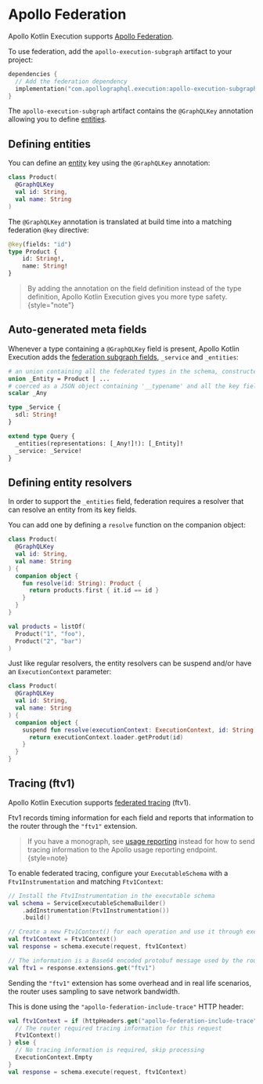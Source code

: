 # Apollo Federation

Apollo Kotlin Execution supports [Apollo Federation](https://www.apollographql.com/federation).

To use federation, add the `apollo-execution-subgraph` artifact to your project:

```kotlin
dependencies {
  // Add the federation dependency
  implementation("com.apollographql.execution:apollo-execution-subgraph:%latest_version%")
}
```

The `apollo-execution-subgraph` artifact contains the `@GraphQLKey` annotation allowing you to define [entities](https://www.apollographql.com/docs/graphos/schema-design/federated-schemas/entities/intro).

## Defining entities

You can define an [entity](https://www.apollographql.com/docs/graphos/schema-design/federated-schemas/entities/intro) key using the `@GraphQLKey` annotation:

```kotlin
class Product(
  @GraphQLKey
  val id: String,
  val name: String
) 
```

The `@GraphQLKey` annotation is translated at build time into a matching federation `@key` directive:

```graphql
@key(fields: "id")
type Product {
    id: String!,
    name: String!
}
```

> By adding the annotation on the field definition instead of the type definition, Apollo Kotlin Execution gives you more type safety.
{style="note"}

## Auto-generated meta fields

Whenever a type containing a `@GraphQLKey` field is present, Apollo Kotlin Execution adds the [federation subgraph fields](https://www.apollographql.com/docs/graphos/reference/federation/subgraph-specific-fields), `_service` and `_entities`:

```graphql
# an union containing all the federated types in the schema, constructed at build time 
union _Entity = Product | ...
# coerced as a JSON object containing '__typename' and all the key fields.
scalar _Any

type _Service {
  sdl: String!
}

extend type Query {
  _entities(representations: [_Any!]!): [_Entity]!
  _service: _Service!
}
```

## Defining entity resolvers

In order to support the `_entities` field, federation requires a resolver that can resolve an entity from its key fields.

You can add one by defining a `resolve` function on the companion object:

```kotlin
class Product(
  @GraphQLKey
  val id: String,
  val name: String
) {
  companion object {
    fun resolve(id: String): Product {
      return products.first { it.id == id }
    }
  }
}

val products = listOf(
  Product("1", "foo"),
  Product("2", "bar")
)
```

Just like regular resolvers, the entity resolvers can be suspend and/or have an `ExecutionContext` parameter:

```kotlin
class Product(
  @GraphQLKey
  val id: String,
  val name: String
) {
  companion object {
    suspend fun resolve(executionContext: ExecutionContext, id: String): Product {
      return executionContext.loader.getProdut(id)
    }
  }
}
```

## Tracing (ftv1)

Apollo Kotlin Execution supports [federated tracing](https://www.apollographql.com/docs/federation/v1/metrics) (ftv1).

Ftv1 records timing information for each field and reports that information to the router through the `"ftv1"` extension.

> If you have a monograph, see [usage reporting](usage-reporting.md) instead for how to send tracing information to the Apollo usage reporting endpoint.
{style=note}

To enable federated tracing, configure your `ExecutableSchema` with a `Ftv1Instrumentation` and matching `Ftv1Context`:

```kotlin
// Install the Ftv1Instrumentation in the executable schema
val schema = ServiceExecutableSchemaBuilder()
    .addInstrumentation(Ftv1Instrumentation())
    .build()

// Create a new Ftv1Context() for each operation and use it through execution
val ftv1Context = Ftv1Context()
val response = schema.execute(request, ftv1Context)

// The information is a Base64 encoded protobuf message used by the router
val ftv1 = response.extensions.get("ftv1")
```

Sending the `"ftv1"` extension has some overhead and in real life scenarios, the router uses sampling to save network bandwidth.

This is done using the `"apollo-federation-include-trace"` HTTP header:

```kotlin
val ftv1Context = if (httpHeaders.get("apollo-federation-include-trace") == "ftv1") {
  // The router required tracing information for this request
  Ftv1Context()
} else {
  // No tracing information is required, skip processing
  ExecutionContext.Empty
}
val response = schema.execute(request, ftv1Context)

```

```kotlin

```

